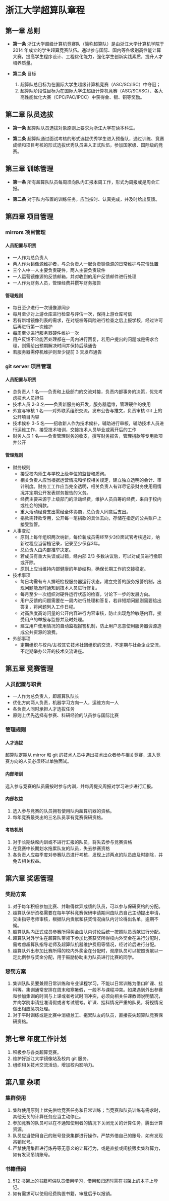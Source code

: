 # 浙江大学超算队章程

## 第一章 总则

 - **第一条** 浙江大学超级计算机竞赛队（简称超算队）是由浙江大学计算机学院于 2014 年成立的学生超算竞赛队伍。通过参与国际、国内等各级别高性能计算大赛，提高学生程序设计、工程优化能力，强化学生创新实践素质，提升人才培养质量。

 - **第二条** 目标
    1. 超算队总目标为在国际大学生超级计算机竞赛（ASC/SC/ISC）中夺冠；
    2. 超算队阶段性目标为在国际大学生超级计算机竞赛（ASC/SC/ISC）、各大高性能优化大赛（CPC/PAC/IPCC）中获得金、银、铜等奖励。

## 第二章 队员选拔
 - **第一条** 超算队队员选拔对象原则上要求为浙江大学在读本科生。

 - **第二条** 超算队通过面试考核的形式选拔优秀学生进入预备队，通过训练、竞赛成绩和项目考核的形式选拔优秀队员进入正式队伍，参加国家级、国际级的竞赛。

## 第三章 训练管理

 - **第一条** 所有超算队队员每周须向队内汇报本周工作，形式为周报或是周会汇报。

 - **第二条** 对于队内布置的训练任务，应当按时、认真完成，并及时给出反馈。

## 第四章 项目管理

### mirrors 项目管理

#### 人员配置与职责
   - 一人作为总负责人
   - 两人作为镜像源维护者，与总负责人一起负责镜像源的日常维护与灾情处置
   - 三个人中一人主要负责硬件，两人主要负责软件
   - 一人运营镜像源的反馈邮箱，并对收到的用户反馈邮件进行处理
   - 一人作为财务人员，管理经费并撰写财务报告
#### 管理规则
   - 每日至少进行一次镜像源同步
   - 每月至少对上游仓库进行检查与评估一次，保持上游仓库可信
   - 若有新增镜像列表的需求，在对版权等风险进行检查之后上报学校，经过许可后再进行第一次维护
   - 每周至少进行服务器硬件维护一次
   - 用户反馈不论能否处理都在一周内进行回复，若用户提出的问题或是需求合理，则需给出预期解决时间并保持后续通告
   - 若服务器需停机维护则至少提前 3 天发布通告

### git server 项目管理

#### 人员配置与职责
  - 总负责人 1 名——负责和上级部门的交流对接，负责内部事务的决策，优先考虑技术人员担任
  - 技术人员 2-3 名——负责新服务的开发，服务器运维，管理硬件的使用
  - 外宣与审核 1 名——对外联系组织交流，发布公告与推文，负责审核 Git 上的公开项目内容
  - 技术候补 3-5 名——招收新人作为技术候补，辅助进行审核，辅助技术人员进行运维工作，接受技术培训，交接技术人员毕业或离开后的工作
  - 财务人员 1 名——负责管理财务的收支，撰写财务报告，管理捐款等专用款项并公开

#### 管理规则
  - 财务规则
    - 接受校内师生与学校上级单位的监督和质询。
    - 相关负责⼈应当根据运营情况和学校相关规定，建⽴独⽴透明的会计、审计制度。财务⼯工作应当完全透明，相关负责⼈有详尽记录财务使⽤用情况并定期公开发表财务报告的义务。
    - 经费主要来源于上级部门的活动经费，维护人员自筹的经费，来自于校内或社会的捐款。
    - 重大活动经费支出需经全体协商，总负责人同意后支出。
    - 捐款需转款专用，公开每一笔捐款的具体去向，存储在指定的公共账户上接受监管。
  - 人事变动
    - 原则上每年组织两次纳新，每位新成员需经至少3位面试官考核通过，纳新过程应当留档记录，记录至少保存3年。
    - 总负责人由内部推举决定。
    - 若成员有重大失误或过错，经内部 2/3 多数决议后，可以对成员进行撤职或开除。
    - 原则上应当维持内部健康的年龄结构，确保长期工作的交接稳定。
  - 技术事项
    - 每日均需有专人排班检视服务器运行状态，建立完善的服务报警机制，出现问题能及时通知到技术人员进行修复。
    - 每月至少一次组织对硬件运行状态的检查，讨论下一步的发展方向。
    - 用户反馈的问题需要在一周内进行处理和答复，若非短期问题则需要给出答复，将问题列入工作日程。
    - 对高热度高访问量的公开内容进行内容审核，防止出现危险敏感内容，接受用户的举报与监督并及时处理。
    - 建立用户使用情况的自动监视报警机制，防止用户恶意使用服务器资源造成公共资源的浪费。
  - 外部事项
    - 定期组织与校内/友校其它技术社团组织的交流，不定期与社会企业交流，不定期举办公开的技术交流讲座。

## 第五章 竞赛管理

### 人员配置与职责

- 一人作为总负责人，即超算队队长
- 优化方向两人负责，机器学习方向一人，运维方向一人
- 各负责人同时承担人才选拔任务
- 原则上优先选择有参赛、科研经验的队员参与国际比赛

### 管理规则

#### 人才选拔
超算队定期从 mirror 和 git 的技术人员中选出技术出众者参与相关竞赛，进入竞赛方向的人员必须经过单独面试。
#### 内部培训
选入参与竞赛的队员需按时参与内训，并每周提交周报对学习进步进行汇报。
#### 内部权益
  1. 选入参与竞赛的队员拥有使用队内超算机器的资格。
  2. 每年竞赛最突出的三名队员享有竞赛保研资格。
#### 考核机制
  1. 对于长期缺席内训或不进行汇报的队员，将失去参与竞赛资格
  2. 在竞赛中长期划水拖累队友的队员，失去参赛资格
  3. 各负责人应每季度对参赛队员进行考核，发现上述两点的队员应及时剔除，并免去相关权益。

## 第六章 奖惩管理
### 奖励方案
1. 对于每年积极参加比赛、并取得优异成绩的队员，可以参与保研资格的分配。
2. 超算队保研资格需要在每年学科竞赛保研申请期间由队员自己主动提出申请，交由指导老师审核，根据队内贡献和获奖情况由队内讨论得出名单，逾期不候。
3. 超算队队内正式成员参赛所得奖金由队内讨论后统一按照队员贡献进行分配。
4. 超算队对外学生在超算队带领下参加比赛获奖所得校内外奖金在进行分配时，需考虑超算队指导老师及超算队机器维护费用等情况，经讨论后进行分配。
5. 超算队外出参加比赛所得的校内外奖金在分配时，观摩队员可以按照贡献以一定比例参与奖金分配，用于鼓励协助主力队员进行比赛的同学。

### 惩罚方案
1. 集训队队员要兼顾日常训练和专业课程学习，不能以日常训练为借口旷课、挂科等。集训通常安排在周末和寒暑假，一般不与课程冲突。如果遇到外出参赛和参加集训的时间与上课或者考试时间冲突，必须向相关任课教师说明情况，并向学院申请批准请假或者考试缓考。旷课、挂科情况严重的队员，将视情况做出相应惩罚处理。
2. 对于平时训练或是比赛中消极怠工、拖累队友的队员，直接丧失超算队竞赛保研资格。

## 第七章 年度工作计划

1. 积极参与各类超算竞赛。
2. 维护好浙江大学镜像站及校内 git 服务。
3. 组织相关技术交流活动，增加校内影响力。

## 第八章 杂项

### 集群使用

1. 集群使用原则上优先供给竞赛任务和日常训练；当竞赛和队员训练有需求时，其他无关的计算任务应当主动停止。
2. 参加竞赛的队员可以在不通知使用者的情况下关闭无关的计算任务，腾出计算资源。
3. 队员应当使用自己的账号登录集群进行操作，严禁外借自己的账号，如有发现吊销账号。
4. 严禁使用集群进行炼丹等无意义的计算行为，或是直接或间接贩卖集群算力，如有发现吊销账号。

### 书籍借阅

1. 512 书架上的书籍可供队员借用学习，借用和归还时需在书架上的本子上登记。
2. 如有需求可以使用经费购置书籍，审批后予以报销。
